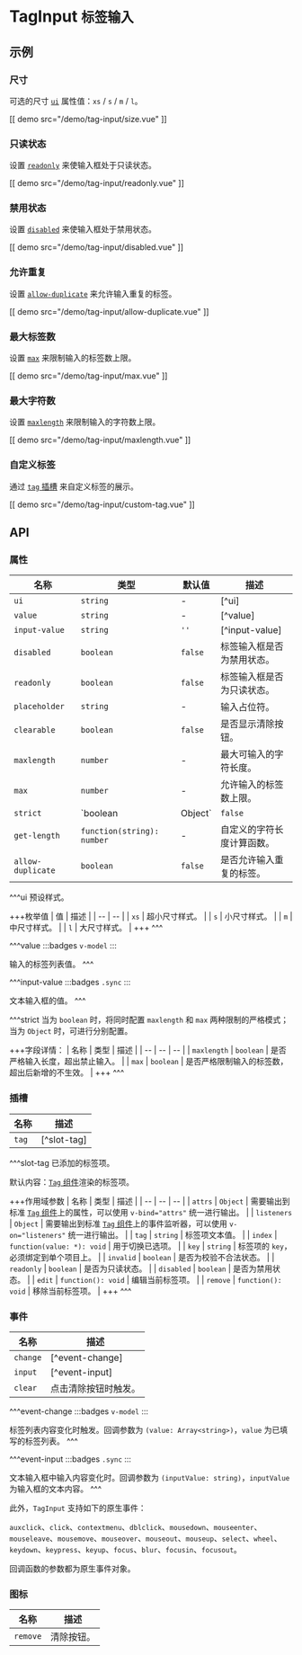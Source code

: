 # TagInput <small>标签输入</small>

## 示例

### 尺寸

可选的尺寸 [`ui`](#props-ui) 属性值：`xs` / `s` / `m` / `l`。

[[ demo src="/demo/tag-input/size.vue" ]]

### 只读状态

设置 [`readonly`](#props-readonly) 来使输入框处于只读状态。

[[ demo src="/demo/tag-input/readonly.vue" ]]

### 禁用状态

设置 [`disabled`](#props-disabled) 来使输入框处于禁用状态。

[[ demo src="/demo/tag-input/disabled.vue" ]]

### 允许重复

设置 [`allow-duplicate`](#props-allow-duplicate) 来允许输入重复的标签。

[[ demo src="/demo/tag-input/allow-duplicate.vue" ]]

### 最大标签数

设置 [`max`](#props-max) 来限制输入的标签数上限。

[[ demo src="/demo/tag-input/max.vue" ]]

### 最大字符数

设置 [`maxlength`](#props-maxlength) 来限制输入的字符数上限。

[[ demo src="/demo/tag-input/maxlength.vue" ]]

### 自定义标签

通过 [`tag` 插槽](#slots-tag) 来自定义标签的展示。

[[ demo src="/demo/tag-input/custom-tag.vue" ]]

## API

### 属性

| 名称 | 类型 | 默认值 | 描述 |
| -- | -- | -- | -- |
| ``ui`` | `string` | - | [^ui] |
| ``value`` | `string` | - | [^value] |
| ``input-value`` | `string` | `''` | [^input-value] |
| ``disabled`` | `boolean` | `false` | 标签输入框是否为禁用状态。 |
| ``readonly`` | `boolean` | `false` | 标签输入框是否为只读状态。 |
| ``placeholder`` | `string` | - | 输入占位符。 |
| ``clearable`` | `boolean` | `false` | 是否显示清除按钮。 |
| ``maxlength`` | `number` | - | 最大可输入的字符长度。 |
| ``max`` | `number` | - | 允许输入的标签数上限。 |
| ``strict`` | `boolean | Object` | `false` | [^strict] |
| ``get-length`` | `function(string): number` | - | 自定义的字符长度计算函数。 |
| ``allow-duplicate`` | `boolean` | `false` | 是否允许输入重复的标签。 |

^^^ui
预设样式。

+++枚举值
| 值 | 描述 |
| -- | -- |
| `xs` | 超小尺寸样式。 |
| `s` | 小尺寸样式。 |
| `m` | 中尺寸样式。 |
| `l` | 大尺寸样式。 |
+++
^^^

^^^value
:::badges
`v-model`
:::

输入的标签列表值。
^^^

^^^input-value
:::badges
`.sync`
:::

文本输入框的值。
^^^

^^^strict
当为 `boolean` 时，将同时配置 `maxlength` 和 `max` 两种限制的严格模式；当为 `Object` 时，可进行分别配置。

+++字段详情：
| 名称 | 类型 | 描述 |
| -- | -- | -- |
| `maxlength` | `boolean` | 是否严格输入长度，超出禁止输入。 |
| `max` | `boolean` | 是否严格限制输入的标签数，超出后新增的不生效。 |
+++
^^^

### 插槽

| 名称 | 描述 |
| -- | -- |
| ``tag`` | [^slot-tag] |

^^^slot-tag
已添加的标签项。

默认内容：[`Tag` 组件](./tag)渲染的标签项。

+++作用域参数
| 名称 | 类型 | 描述 |
| -- | -- | -- |
| `attrs` | `Object` | 需要输出到标准 [`Tag` 组件](./tag)上的属性，可以使用 `v-bind="attrs"` 统一进行输出。 |
| `listeners` | `Object` | 需要输出到标准 [`Tag` 组件](./tag)上的事件监听器，可以使用 `v-on="listeners"` 统一进行输出。 |
| `tag` | `string` | 标签项文本值。 |
| `index` | `function(value: *): void` | 用于切换已选项。 |
| `key` | `string` | 标签项的 `key`，必须绑定到单个项目上。 |
| `invalid` | `boolean` | 是否为校验不合法状态。 |
| `readonly` | `boolean` | 是否为只读状态。 |
| `disabled` | `boolean` | 是否为禁用状态。 |
| `edit` | `function(): void` | 编辑当前标签项。 |
| `remove` | `function(): void` | 移除当前标签项。 |
+++
^^^

### 事件

| 名称 | 描述 |
| -- | -- |
| ``change`` | [^event-change] |
| ``input`` | [^event-input] |
| ``clear`` | 点击清除按钮时触发。 |

^^^event-change
:::badges
`v-model`
:::

标签列表内容变化时触发。回调参数为 `(value: Array<string>)`，`value` 为已填写的标签列表。
^^^

^^^event-input
:::badges
`.sync`
:::

文本输入框中输入内容变化时。回调参数为 `(inputValue: string)`，`inputValue` 为输入框的文本内容。
^^^

此外，`TagInput` 支持如下的原生事件：

`auxclick`、`click`、`contextmenu`、`dblclick`、`mousedown`、`mouseenter`、`mouseleave`、`mousemove`、`mouseover`、`mouseout`、`mouseup`、`select`、`wheel`、`keydown`、`keypress`、`keyup`、`focus`、`blur`、`focusin`、`focusout`。

回调函数的参数都为原生事件对象。

### 图标

| 名称 | 描述 |
| -- | -- |
| ``remove`` | 清除按钮。 |
